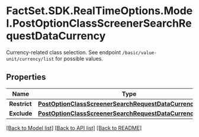 # FactSet.SDK.RealTimeOptions.Model.PostOptionClassScreenerSearchRequestDataCurrency
Currency-related class selection. See endpoint `/basic/value-unit/currency/list` for possible values.

## Properties

Name | Type | Description | Notes
------------ | ------------- | ------------- | -------------
**Restrict** | [**PostOptionClassScreenerSearchRequestDataCurrencyRestrict**](PostOptionClassScreenerSearchRequestDataCurrencyRestrict.md) |  | [optional] 
**Exclude** | [**PostOptionClassScreenerSearchRequestDataCurrencyExclude**](PostOptionClassScreenerSearchRequestDataCurrencyExclude.md) |  | [optional] 

[[Back to Model list]](../README.md#documentation-for-models) [[Back to API list]](../README.md#documentation-for-api-endpoints) [[Back to README]](../README.md)

